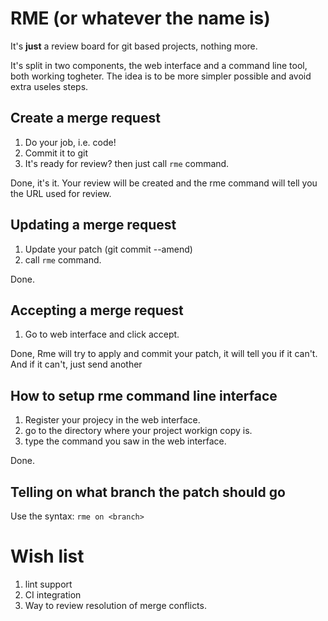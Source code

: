 # RME (or whatever the name is)

It's **just** a review board for git based projects, nothing more.

It's split in two components, the web interface and a command line tool, both working togheter. The idea is to be more simpler possible and avoid extra useles steps.

## Create a merge request

1. Do your job, i.e. code!
2. Commit it to git
3. It's ready for review? then just call `rme` command.

Done, it's it. Your review will be created and the rme command will tell you the URL used for review.

## Updating a merge request

1. Update your patch (git commit --amend)
2. call `rme` command.

Done.

## Accepting a merge request

1. Go to web interface and click accept.

Done, Rme will try to apply and commit your patch, it will tell you if it can't. And if it can't, just send another 

## How to setup rme command line interface

1. Register your projecy in the web interface.
2. go to the directory where your project workign copy is.
3. type the command you saw in the web interface.

Done.

## Telling on what branch the patch should go

Use the syntax: `rme on <branch>`

# Wish list

1. lint support
2. CI integration
3. Way to review resolution of merge conflicts.
